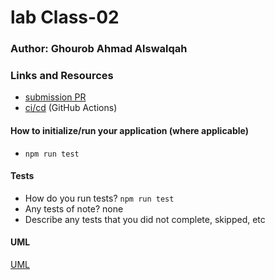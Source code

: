 # lab Class-02


### Author: Ghourob Ahmad Alswalqah
### Links and Resources
- [submission PR]()
- [ci/cd](http://xyz.com) (GitHub Actions)


#### How to initialize/run your application (where applicable)
- `npm run test`
#### Tests
- How do you run tests? `npm run test`
- Any tests of note? none
- Describe any tests that you did not complete, skipped, etc
#### UML
[UML]()